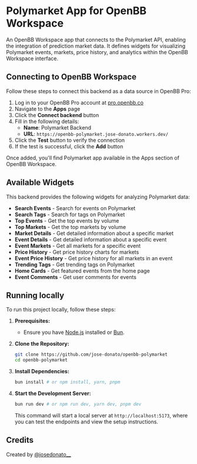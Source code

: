 # Polymarket App for OpenBB Workspace

An OpenBB Workspace app that connects to the Polymarket API, enabling the integration of prediction market data. It defines widgets for visualizing Polymarket events, markets, price history, and analytics within the OpenBB Workspace interface.

## Connecting to OpenBB Workspace

Follow these steps to connect this backend as a data source in OpenBB Pro:

1. Log in to your OpenBB Pro account at [pro.openbb.co](https://pro.openbb.co)
2. Navigate to the **Apps** page
3. Click the **Connect backend** button
4. Fill in the following details:
   - **Name**: Polymarket Backend
   - **URL**: `https://openbb-polymarket.jose-donato.workers.dev/`
5. Click the **Test** button to verify the connection
6. If the test is successful, click the **Add** button

Once added, you'll find Polymarket app available in the Apps section of OpenBB Workspace.

## Available Widgets

This backend provides the following widgets for analyzing Polymarket data:

- **Search Events** - Search for events on Polymarket
- **Search Tags** - Search for tags on Polymarket  
- **Top Events** - Get the top events by volume
- **Top Markets** - Get the top markets by volume
- **Market Details** - Get detailed information about a specific market
- **Event Details** - Get detailed information about a specific event
- **Event Markets** - Get all markets for a specific event
- **Price History** - Get price history charts for markets
- **Event Price History** - Get price history for all markets in an event
- **Trending Tags** - Get trending tags on Polymarket
- **Home Cards** - Get featured events from the home page
- **Event Comments** - Get user comments for events

## Running locally

To run this project locally, follow these steps:

1.  **Prerequisites:**
    *   Ensure you have [Node.js](https://nodejs.org/) installed or [Bun](https://bun.sh/).

2.  **Clone the Repository:**
    ```bash
    git clone https://github.com/jose-donato/openbb-polymarket
    cd openbb-polymarket
    ```
3.  **Install Dependencies:**
    ```bash
    bun install # or npm install, yarn, pnpm
    ```
4.  **Start the Development Server:**
    ```bash
    bun run dev # or npm run dev, yarn dev, pnpm dev
    ```
    This command will start a local server at `http://localhost:5173`, where you can test the endpoints and view the setup instructions.

## Credits

Created by [@josedonato__](https://x.com/josedonato__)
